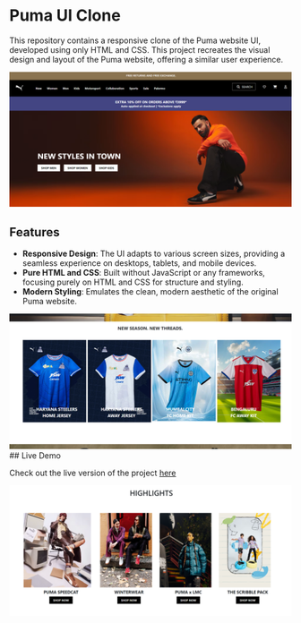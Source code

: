 # Puma UI Clone

This repository contains a responsive clone of the Puma website UI, developed using only HTML and CSS. This project recreates the visual design and layout of the Puma website, offering a similar user experience.

<img src="images/readme img/1.png" alt="Homepage Screenshot" width="600" />

## Features

- **Responsive Design**: The UI adapts to various screen sizes, providing a seamless experience on desktops, tablets, and mobile devices.
- **Pure HTML and CSS**: Built without JavaScript or any frameworks, focusing purely on HTML and CSS for structure and styling.
- **Modern Styling**: Emulates the clean, modern aesthetic of the original Puma website.
<img src="images/readme img/2.png" alt="Homepage Screenshot" width="600" />
## Live Demo

Check out the live version of the project [here](https://puma-ui-clone.vercel.app/) 

<img src="images/readme img/3.png" alt="Homepage Screenshot" width="600" />
